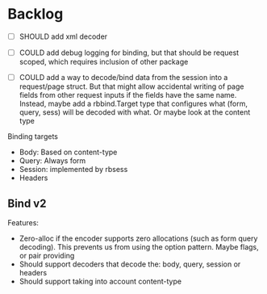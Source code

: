 # Backlog
- [ ] SHOULD add xml decoder
- [ ] COULD add debug logging for binding, but that should be request scoped, which requires inclusion of other package


- [ ] COULD add a way to decode/bind data from the session into a request/page struct. But that might allow accidental writing of page fields from other request inputs if the fields have the same name. Instead, maybe add a rbbind.Target type that configures what (form, query, sess) will be decoded with what. Or maybe look at the content type

Binding targets
- Body: Based on content-type
- Query: Always form
- Session: implemented by rbsess
- Headers

## Bind v2
Features:
- Zero-alloc if the encoder supports zero allocations (such as form query decoding). This prevents us from
  using the option pattern. Maybe flags, or pair providing
- Should support decoders that decode the: body, query, session or headers
- Should support taking into account content-type